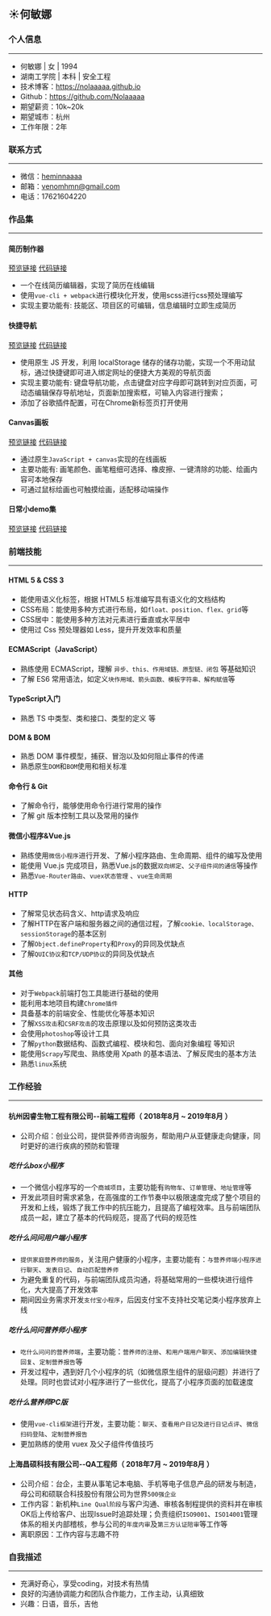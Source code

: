 ## :sunny:何敏娜

### 个人信息
___
* 何敏娜 | 女 | 1994 
* 湖南工学院 | 本科 | 安全工程
* 技术博客：https://nolaaaaa.github.io
* Github：https://github.com/Nolaaaaa
* 期望薪资：10k~20k
* 期望城市：杭州
* 工作年限：2年

### 联系方式
___
* 微信：[heminnaaaa](https://github.com/Nolaaaaa/resume/blob/master/img/wechat.jpg)
* 邮箱：[venomhmn@gmail.com](mailto:venomhmn@gmail.com)
* 电话：17621604220 

### 作品集
___
#### 简历制作器
[预览链接](https://nolaaaaa.github.io/resume-maker/dist/) [代码链接](https://github.com/Nolaaaaa/resume-maker)
* 一个在线简历编辑器，实现了简历在线编辑
* 使用`vue-cli + webpack`进行模块化开发，使用scss进行css预处理编写
* 实现主要功能有: 技能区、项目区的可编辑，信息编辑时立即生成简历
#### 快捷导航
[预览链接](https://nolaaaaa.github.io/navigation-page) [代码链接](https://github.com/Nolaaaaa/navigation-page)
* 使用原生 JS 开发，利用 localStorage 储存的储存功能，实现一个不用动鼠标，通过快捷键即可进入绑定网址的便捷大方美观的导航页面
* 实现主要功能有: 键盘导航功能，点击键盘对应字母即可跳转到对应页面，可动态编辑保存导航地址，页面新加搜索框，可输入内容进行搜索；
* 添加了谷歌插件配置，可在Chrome新标签页打开使用
#### Canvas画板
[预览链接](https://nolaaaaa.github.io/canvas-drawing-board) [代码链接](https://github.com/Nolaaaaa/canvas-drawing-board)
* 通过原生`JavaScript + canvas`实现的在线画板
* 主要功能有: 画笔颜色、画笔粗细可选择、橡皮擦、一键清除的功能、绘画内容可本地保存
* 可通过鼠标绘画也可触摸绘画，适配移动端操作 
#### 日常小demo集
[预览链接](https://github.com/Nolaaaaa/demo/blob/master/README.md) [代码链接](https://github.com/Nolaaaaa/demo)

### 前端技能
___
#### HTML 5 & CSS 3 
* 能使用语义化标签，根据 HTML5 标准编写具有语义化的文档结构 
* CSS布局：能使用多种方式进行布局，如`float、position、flex、grid`等 
* CSS居中：能使用多种方法对元素进行垂直或水平居中 
* 使用过 Css 预处理器如 Less，提升开发效率和质量 
#### ECMAScript（JavaScript）
* 熟练使用 ECMAScript，理解 `异步、this、作用域链、原型链、闭包` 等基础知识
* 了解 ES6 常用语法，如定义`块作用域、箭头函数、模板字符串、解构赋值`等
#### TypeScript入门
* 熟悉 TS 中类型、类和接口、类型的定义 等
#### DOM & BOM 
* 熟悉 DOM 事件模型，捕获、冒泡以及如何阻止事件的传递 
* 熟悉原生`DOM`和`BOM`使用和相关标准 
#### 命令行 & Git 
* 了解命令行，能够使用命令行进行常用的操作 
* 了解 git 版本控制工具以及常用的操作 
#### 微信小程序&Vue.js
* 熟练使用`微信小程序`进行开发、了解小程序路由、生命周期、组件的编写及使用
* 能使用 Vue.js 完成项目，熟悉Vue.js的数据`双向绑定`、`父子组件间的通信`等操作 
* 熟悉`Vue-Router路由`、`vuex状态管理` 、`vue生命周期 `
#### HTTP 
* 了解常见状态码含义、http请求及响应
* 了解HTTP在客户端和服务器之间的通信过程，了解`cookie、localStorage、sessionStorage`的基本区别 
* 了解`Object.defineProperty`和`Proxy`的异同及优缺点
* 了解`QUIC协议`和`TCP/UDP协议`的异同及优缺点
#### 其他 
* 对于`Webpack`前端打包工具能进行基础的使用 
* 能利用本地项目构建`Chrome插件`
* 具备基本的前端安全、性能优化等基本知识
* 了解`XSS攻击`和`CSRF攻击`的攻击原理以及如何预防这类攻击
* 会使用`photoshop`等设计工具 
* 了解`python`数据结构、函数式编程、模块和包、面向对象编程 等知识
* 能使用`Scrapy`写爬虫、熟练使用 Xpath 的基本语法、了解反爬虫的基本方法
* 熟悉`linux`系统

### 工作经验
___
#### 杭州因睿生物工程有限公司--前端工程师（ 2018年8月 ~ 2019年8月 ）
* 公司介绍：创业公司，提供营养师咨询服务，帮助用户从亚健康走向健康，同时更好的进行疾病的预防和管理
##### 吃什么box小程序
* 一个微信小程序写的一个`商城项目`，主要功能有`购物车`、`订单管理`、`地址管理`等
* 开发此项目时需求紧急，在高强度的工作节奏中以极限速度完成了整个项目的开发和上线，锻炼了我工作中的抗压能力，且提高了编程效率。且与前端团队成员一起，建立了基本的代码规范，提高了代码的规范性
##### 吃什么问问用户端小程序
* `提供家庭营养师的服务`，关注用户健康的小程序，主要功能有：`与营养师端小程序进行聊天`、`发表日记`、`自动匹配营养师`
* 为避免重复的代码，与前端团队成员沟通，将基础常用的一些模块进行组件化，大大提高了开发效率
* 期间因业务需求开发`支付宝小程序`，后因支付宝不支持社交笔记类小程序放弃上线
##### 吃什么问问营养师小程序
* `吃什么问问的营养师端`，主要功能：`营养师的注册`、`和用户端用户聊天`、`添加编辑快捷回复`、`定制营养报告`等
* 开发过程中，遇到好几个小程序的坑（如微信原生组件的层级问题）并进行了处理。同时也尝试对小程序进行了一些优化，提高了小程序页面的加载速度
##### 吃什么营养师PC版
* 使用`vue-cli框架`进行开发，主要功能：`聊天`、`查看用户日记及进行日记点评`、`微信扫码登陆`、`定制营养报告`
* 更加熟练的使用 vuex 及父子组件传值技巧
#### 上海昌硕科技有限公司--QA工程师（ 2018年7月 ~ 2019年8月 ）
* 公司介绍：台企，主要从事笔记本电脑、手机等电子信息产品的研发与制造，母公司和硕联合科技股份有限公司为世界`500强企业`
* 工作内容：新机种`Line Qual阶段`与客户沟通、审核各制程提供的资料并在审核OK后上传给客户、出现Issue时追踪处理；负责组织`ISO9001`、`ISO14001`管理体系的相关内部稽核，参与公司的`年度内审`及`第三方认证陪审`等工作等
* 离职原因：工作内容与志趣不符

### 自我描述
___
* 充满好奇心，享受coding，对技术有热情 
* 良好的沟通协调能力和团队合作能力，工作主动，认真细致 
* 兴趣：日语，音乐，吉他